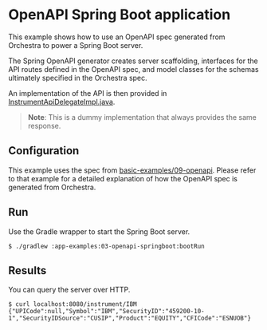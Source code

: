 # OpenAPI Spring Boot application

This example shows how to use an OpenAPI spec generated from Orchestra to power a Spring Boot server.

The Spring OpenAPI generator creates server scaffolding, interfaces for the API routes defined in the OpenAPI spec, and model classes for the schemas ultimately specified in the Orchestra spec.

An implementation of the API is then provided in
[InstrumentApiDelegateImpl.java](./src/main/java/org/example/orchestra/springboot/InstrumentApiDelegateImpl.java).
> **Note**: This is a dummy implementation that always provides the same response.

## Configuration

This example uses the spec from [basic-examples/09-openapi](../../basic-examples/09-openapi). Please refer to that example for a detailed
explanation of how the OpenAPI spec is generated from Orchestra.

## Run

Use the Gradle wrapper to start the Spring Boot server.

```shell
$ ./gradlew :app-examples:03-openapi-springboot:bootRun
```

## Results

You can query the server over HTTP.

```shell
$ curl localhost:8080/instrument/IBM
{"UPICode":null,"Symbol":"IBM","SecurityID":"459200-10-1","SecurityIDSource":"CUSIP","Product":"EQUITY","CFICode":"ESNUOB"}
```
